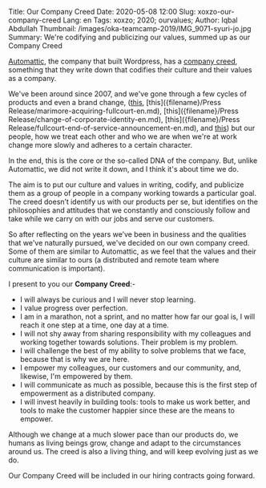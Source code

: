 Title: Our Company Creed
Date: 2020-05-08 12:00
Slug: xoxzo-our-company-creed
Lang: en
Tags: xoxzo; 2020; ourvalues;
Author: Iqbal Abdullah
Thumbnail: /images/oka-teamcamp-2019/IMG_9071-syuri-jo.jpg
Summary: We're codifying and publicizing our values, summed up as our Company Creed

[Automattic](https://automattic.com/), the company that built Wordpress, has a
[company creed](https://ma.tt/2011/09/automattic-creed/), something that they
write down that codifies their culture and their values as a company.

We've been around since 2007, and we've gone through a few cycles of products
and even a brand change,
([this]({filename}/Announcements/EOL-maritex-en.md), [this]({filename}/Press Release/marimore-acquiring-fullcourt-en.md),
[this]({filename}/Press Release/change-of-corporate-identity-en.md),
[this]({filename}/Press Release/fullcourt-end-of-service-announcement-en.md), and
[this]({filename}/Announcements/ezsms-api-shutting-down-ja.md)) but our people,
how we treat each other and who we are when we're at work change more slowly and
adheres to a certain character.

In the end, this is the core or the so-called DNA of the company. But, unlike Automattic,
we did not write it down, and I think it's about time we do.

The aim is to put our culture and values in writing, codify, and publicize them as a
group of people in a company working towards a particular goal. The creed doesn’t
identify us with our products per se, but identifies on the philosophies
and attitudes that we constantly and consciously follow and take while we carry on with
our jobs and serve our customers.

So after reflecting on the years we’ve been in business and the qualities that we've
naturally pursued, we've decided on our own company creed. Some of them are
similar to Automattic, as we feel that the values and their culture are similar
to ours (a distributed and remote team where communication is important).

I present to you our **Company Creed**:-

- I will always be curious and I will never stop learning. 
- I value progress over perfection. 
- I am in a marathon, not a sprint, and no matter how far our goal is, I will reach it one step at a time, one day at a time.
- I will not shy away from sharing responsibility with my colleagues and working together towards solutions. Their problem is my problem.
- I will challenge the best of my ability to solve problems that we face, because that is why we are here. 
- I empower my colleagues, our customers and our community, and, likewise, I'm empowered by them.
- I will communicate as much as possible, because this is the first step of empowerment as a distributed company.
- I will invest heavily in building tools: tools to make us work better, and tools to make the customer happier since these are the means to empower.

Although we change at a much slower pace than our products do, we humans as
living beings grow, change and adapt to the circumstances around us. The creed is also
a living thing, and will keep evolving just as we do.

Our Company Creed will be included in our hiring contracts going forward.
